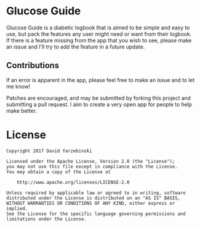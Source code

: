 # Glucose Guide

Glucose Guide is a diabetic logbook that is aimed to be simple and easy to use,
but pack the features any user might need or want from their logbook. 
If there is a feature missing from the app that you wish to see, please make an 
issue and I'll try to add the feature in a future update.

Contributions
------

If an error is apparent in the app, please feel free to make an issue and to let me know!

Patches are encouraged, and may be submitted by forking this project and submitting a pull request. 
I aim to create a very open app for people to help make better.

License
=======
```
Copyright 2017 David Yarzebinski

Licensed under the Apache License, Version 2.0 (the "License");
you may not use this file except in compliance with the License.
You may obtain a copy of the License at

    http://www.apache.org/licenses/LICENSE-2.0

Unless required by applicable law or agreed to in writing, software
distributed under the License is distributed on an "AS IS" BASIS,
WITHOUT WARRANTIES OR CONDITIONS OF ANY KIND, either express or implied.
See the License for the specific language governing permissions and
limitations under the License.
```
